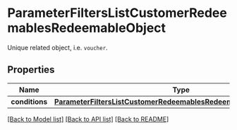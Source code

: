 # ParameterFiltersListCustomerRedeemablesRedeemableObject

Unique related object, i.e. `voucher`.

## Properties

Name | Type | Description | Notes
------------ | ------------- | ------------- | -------------
**conditions** | [**ParameterFiltersListCustomerRedeemablesRedeemableObjectConditions**](ParameterFiltersListCustomerRedeemablesRedeemableObjectConditions.md) |  | [optional] 

[[Back to Model list]](../README.md#documentation-for-models) [[Back to API list]](../README.md#documentation-for-api-endpoints) [[Back to README]](../README.md)


